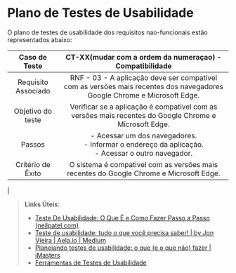 # Plano de Testes de Usabilidade

O plano de testes de usabilidade dos requisitos nao-funcionais estão representados abaixo:

| **Caso de Teste**    | **CT-XX(mudar com a ordem da numeraçao) - Compatibilidade** |
|:---: |:---: |
|Requisito Associado | RNF - 03 - A aplicação deve ser compatível com as versões mais recentes dos navegadores Google Chrome e Microsoft Edge.
|Objetivo do teste | Verificar se a aplicação é compativel com as versões mais recentes do Google Chrome e Microsoft Edge.
|Passos | - Acessar um dos navegadores. <br> - Informar o endereço da aplicação. <br> - Acessar o outro navegador.
|Critério de Êxito | O sistema é compativel com as versões mais recentes do Google Chrome e Microsoft Edge.
|

> **Links Úteis**:
> - [Teste De Usabilidade: O Que É e Como Fazer Passo a Passo (neilpatel.com)](https://neilpatel.com/br/blog/teste-de-usabilidade/)
> - [Teste de usabilidade: tudo o que você precisa saber! | by Jon Vieira | Aela.io | Medium](https://medium.com/aela/teste-de-usabilidade-o-que-voc%C3%AA-precisa-saber-39a36343d9a6/)
> - [Planejando testes de usabilidade: o que (e o que não) fazer | iMasters](https://imasters.com.br/design-ux/planejando-testes-de-usabilidade-o-que-e-o-que-nao-fazer/)
> - [Ferramentas de Testes de Usabilidade](https://www.usability.gov/how-to-and-tools/resources/templates.html)
